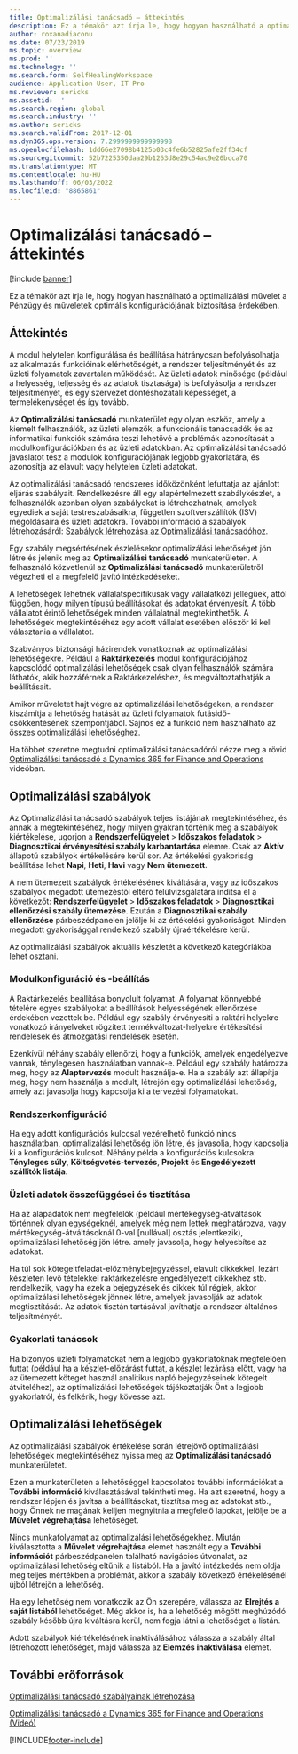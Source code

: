 ```yaml
---
title: Optimalizálási tanácsadó – áttekintés
description: Ez a témakör azt írja le, hogy hogyan használható a optimalizálási művelet a Pénzügy és műveletek optimális konfigurációjának biztosítása érdekében.
author: roxanadiaconu
ms.date: 07/23/2019
ms.topic: overview
ms.prod: ''
ms.technology: ''
ms.search.form: SelfHealingWorkspace
audience: Application User, IT Pro
ms.reviewer: sericks
ms.assetid: ''
ms.search.region: global
ms.search.industry: ''
ms.author: sericks
ms.search.validFrom: 2017-12-01
ms.dyn365.ops.version: 7.2999999999999998
ms.openlocfilehash: 1dd66e27098b4125b03c4fe6b52825afe2ff34cf
ms.sourcegitcommit: 52b7225350daa29b1263d8e29c54ac9e20bcca70
ms.translationtype: MT
ms.contentlocale: hu-HU
ms.lasthandoff: 06/03/2022
ms.locfileid: "8865861"
---
```

# <a name="optimization-advisor-overview"></a>Optimalizálási tanácsadó – áttekintés

[!include [banner](../includes/banner.md)]

Ez a témakör azt írja le, hogy hogyan használható a optimalizálási művelet a Pénzügy és műveletek optimális konfigurációjának biztosítása érdekében.

## <a name="overview"></a>Áttekintés

A modul helytelen konfigurálása és beállítása hátrányosan befolyásolhatja az alkalmazás funkcióinak elérhetőségét, a rendszer teljesítményét és az üzleti folyamatok zavartalan működését. Az üzleti adatok minősége (például a helyesség, teljesség és az adatok tisztasága) is befolyásolja a rendszer teljesítményét, és egy szervezet döntéshozatali képességét, a termelékenységet és így tovább.

Az **Optimalizálási tanácsadó** munkaterület egy olyan eszköz, amely a kiemelt felhasználók, az üzleti elemzők, a funkcionális tanácsadók és az informatikai funkciók számára teszi lehetővé a problémák azonosítását a modulkonfigurációkban és az üzleti adatokban. Az optimalizálási tanácsadó javaslatot tesz a modulok konfigurációjának legjobb gyakorlatára, és azonosítja az elavult vagy helytelen üzleti adatokat.

Az optimalizálási tanácsadó rendszeres időközönként lefuttatja az ajánlott eljárás szabályait. Rendelkezésre áll egy alapértelmezett szabálykészlet, a felhasználók azonban olyan szabályokat is létrehozhatnak, amelyek egyediek a saját testreszabásaikra, független szoftverszállítók (ISV) megoldásaira és üzleti adatokra. További információ a szabályok létrehozásáról: [Szabályok létrehozása az Optimalizálási tanácsadóhoz](./create-rules-optimization-advisor.md).

Egy szabály megsértésének észlelésekor optimalizálási lehetőséget jön létre és jelenik meg az **Optimalizálási tanácsadó** munkaterületen. A felhasználó közvetlenül az **Optimalizálási tanácsadó** munkaterületről végezheti el a megfelelő javító intézkedéseket.

A lehetőségek lehetnek vállalatspecifikusak vagy vállalatközi jellegűek, attól függően, hogy milyen típusú beállításokat és adatokat érvényesít. A több vállalatot érintő lehetőségek minden vállalatnál megtekinthetők. A lehetőségek megtekintéséhez egy adott vállalat esetében először ki kell választania a vállalatot.

Szabványos biztonsági házirendek vonatkoznak az optimalizálási lehetőségekre. Például a **Raktárkezelés** modul konfigurációjához kapcsolódó optimalizálási lehetőségek csak olyan felhasználók számára láthatók, akik hozzáférnek a Raktárkezeléshez, és megváltoztathatják a beállításait.

Amikor műveletet hajt végre az optimalizálási lehetőségeken, a rendszer kiszámítja a lehetőség hatását az üzleti folyamatok futásidő-csökkentésének szempontjából. Sajnos ez a funkció nem használható az összes optimalizálási lehetőséghez.

Ha többet szeretne megtudni optimalizálási tanácsadóról nézze meg a rövid [Optimalizálási tanácsadó a Dynamics 365 for Finance and Operations](https://www.youtube.com/watch?v=MRsAzgFCUSQ) videóban.

## <a name="optimization-rules"></a>Optimalizálási szabályok

Az Optimalizálási tanácsadó szabályok teljes listájának megtekintéséhez, és annak a megtekintéséhez, hogy milyen gyakran történik meg a szabályok kiértékelése, ugorjon a **Rendszerfelügyelet** &gt; **Időszakos feladatok** &gt; **Diagnosztikai érvényesítési szabály karbantartása** elemre. Csak az **Aktív** állapotú szabályok értékelésére kerül sor. Az értékelési gyakoriság beállítása lehet **Napi**, **Heti**, **Havi** vagy **Nem ütemezett**.

A nem ütemezett szabályok értékelésének kiváltására, vagy az időszakos szabályok megadott ütemezéstől eltérő felülvizsgálatára indítsa el a következőt: **Rendszerfelügyelet** &gt; **Időszakos feladatok** &gt; **Diagnosztikai ellenőrzési szabály ütemezése**. Ezután a **Diagnosztikai szabály ellenőrzése** párbeszédpanelen jelölje ki az értékelési gyakoriságot. Minden megadott gyakorisággal rendelkező szabály újraértékelésre kerül.

Az optimalizálási szabályok aktuális készletét a következő kategóriákba lehet osztani.

### <a name="module-configuration-and-setup"></a>Modulkonfiguráció és -beállítás

A Raktárkezelés beállítása bonyolult folyamat. A folyamat könnyebbé tételére egyes szabályokat a beállítások helyességének ellenőrzése érdekében vezettek be. Például egy szabály érvényesíti a raktári helyekre vonatkozó irányelveket rögzített termékváltozat-helyekre értékesítési rendelések és átmozgatási rendelések esetén.

Ezenkívül néhány szabály ellenőrzi, hogy a funkciók, amelyek engedélyezve vannak, ténylegesen használatban vannak-e. Például egy szabály határozza meg, hogy az **Alaptervezés** modult használja-e. Ha a szabály azt állapítja meg, hogy nem használja a modult, létrejön egy optimalizálási lehetőség, amely azt javasolja hogy kapcsolja ki a tervezési folyamatokat.

### <a name="system-configuration"></a>Rendszerkonfiguráció

Ha egy adott konfigurációs kulccsal vezérelhető funkció nincs használatban, optimalizálási lehetőség jön létre, és javasolja, hogy kapcsolja ki a konfigurációs kulcsot. Néhány példa a konfigurációs kulcsokra: **Tényleges súly**, **Költségvetés-tervezés**, **Projekt** és **Engedélyezett szállítók listája**.

### <a name="business-data-consistency-and-cleanup"></a>Üzleti adatok összefüggései és tisztítása

Ha az alapadatok nem megfelelők (például mértékegység-átváltások történnek olyan egységeknél, amelyek még nem lettek meghatározva, vagy mértékegység-átváltásoknál 0-val \[nullával\] osztás jelentkezik), optimalizálási lehetőség jön létre. amely javasolja, hogy helyesbítse az adatokat. 

Ha túl sok kötegeltfeladat-előzménybejegyzéssel, elavult cikkekkel, lezárt készleten lévő tételekkel raktárkezelésre engedélyezett cikkekhez stb. rendelkezik, vagy ha ezek a bejegyzések és cikkek túl régiek, akkor optimalizálási lehetőségek jönnek létre, amelyek javasolják az adatok megtisztítását. Az adatok tisztán tartásával javíthatja a rendszer általános teljesítményét.

### <a name="best-practices"></a>Gyakorlati tanácsok

Ha bizonyos üzleti folyamatokat nem a legjobb gyakorlatoknak megfelelően futtat (például ha a készlet-előzárást futtat, a készlet lezárása előtt, vagy ha az ütemezett köteget használ analitikus napló bejegyzéseinek kötegelt átviteléhez), az optimalizálási lehetőségek tájékoztatják Önt a legjobb gyakorlatról, és felkérik, hogy kövesse azt.

## <a name="optimization-opportunities"></a>Optimalizálási lehetőségek

Az optimalizálási szabályok értékelése során létrejövő optimalizálási lehetőségek megtekintéséhez nyissa meg az **Optimalizálási tanácsadó** munkaterületet.

Ezen a munkaterületen a lehetőséggel kapcsolatos további információkat a **További információ** kiválasztásával tekintheti meg. Ha azt szeretné, hogy a rendszer lépjen és javítsa a beállításokat, tisztítsa meg az adatokat stb., hogy Önnek ne magának kelljen megnyitnia a megfelelő lapokat, jelölje be a **Művelet végrehajtása** lehetőséget.

Nincs munkafolyamat az optimalizálási lehetőségekhez. Miután kiválasztotta a **Művelet végrehajtása** elemet használt egy a **További információt** párbeszédpanelen található navigációs útvonalat, az optimalizálási lehetőség eltűnik a listából. Ha a javító intézkedés nem oldja meg teljes mértékben a problémát, akkor a szabály következő értékelésénél újból létrejön a lehetőség.

Ha egy lehetőség nem vonatkozik az Ön szerepére, válassza az **Elrejtés a saját listából** lehetőséget. Még akkor is, ha a lehetőség mögött meghúzódó szabály később újra kiváltásra kerül, nem fogja látni a lehetőséget a listán.

Adott szabályok kiértékelésének inaktiválásához válassza a szabály által létrehozott lehetőséget, majd válassza az **Elemzés inaktiválása** elemet.

## <a name="additional-resources"></a>További erőforrások

[Optimalizálási tanácsadó szabályainak létrehozása](./create-rules-optimization-advisor.md)

[Optimalizálási tanácsadó a Dynamics 365 for Finance and Operations (Videó)](https://www.youtube.com/watch?v=MRsAzgFCUSQ)


[!INCLUDE[footer-include](../../../includes/footer-banner.md)]